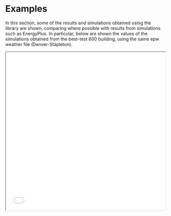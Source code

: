 # Examples
In this section, some of the results and simulations obtained using the library are shown, comparing where possible with results from simulations such as EnergyPlus. In particular, below are shown the values of the simulations obtained from the best-test 600 building, using the same epw weather file (Denver-Stapleton).

<iframe src="/Users/dantonucci/Library/CloudStorage/OneDrive-ScientificNetworkSouthTyrol/MODERATE/pyBuildingEnergy/pybuildingenergy/pybuildingenergy/examples/BESTEST600_iso_vs_energyplus.html" width="100%" height="500px"></iframe>